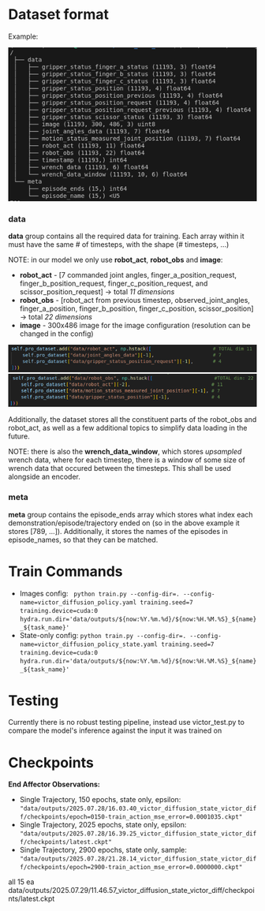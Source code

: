 # Dataset format
Example:

![alt text](image-4.png)

### data
**data** group contains all the required data for training. Each array within it must have the same # of timesteps, with the shape (# timesteps, ...)

NOTE: in our model we only use **robot_act**, **robot_obs** and **image**:
- **robot_act** - [7 commanded joint angles, finger_a_position_request, finger_b_position_request, finger_c_position_request, and scissor_position_request] -> total *11 dimensions*
- **robot_obs** - [robot_act from previous timestep, observed_joint_angles, finger_a_position, finger_b_position, finger_c_position, scissor_position] -> total *22 dimensions*
- **image** - 300x486 image for the image configuration (resolution can be changed in the config)

![alt text](image-2.png)
![alt text](image-3.png)

Additionally, the dataset stores all the constituent parts of the robot_obs and robot_act, as well as a few additional topics to simplify data loading in the future.

NOTE: there is also the **wrench_data_window**, which stores *upsampled* wrench data, where for each timestep, there is a window of some size of wrench data that occured between the timesteps. This shall be used alongside an encoder.

### meta
**meta** group contains the episode_ends array which stores what index each demonstration/episode/trajectory ended on (so in the above example it stores [789, ...]). Additionally, it stores the names of the episodes in episode_names, so that they can be matched.

# Train Commands
- Images config: ``` python train.py --config-dir=. --config-name=victor_diffusion_policy.yaml training.seed=7 training.device=cuda:0 hydra.run.dir='data/outputs/${now:%Y.%m.%d}/${now:%H.%M.%S}_${name}_${task_name}'```
- State-only config: ```python train.py --config-dir=. --config-name=victor_diffusion_policy_state.yaml training.seed=7 training.device=cuda:0 hydra.run.dir='data/outputs/${now:%Y.%m.%d}/${now:%H.%M.%S}_${name}_${task_name}'```

# Testing
Currently there is no robust testing pipeline, instead use victor_test.py to compare the model's inference against the input it was trained on

# Checkpoints

**End Affector Observations:**
- Single Trajectory, 150 epochs, state only, epsilon: ```"data/outputs/2025.07.28/16.03.40_victor_diffusion_state_victor_diff/checkpoints/epoch=0150-train_action_mse_error=0.0001035.ckpt"```
- Single Trajectory, 2025 epochs, state only, epsilon: ```"data/outputs/2025.07.28/16.39.25_victor_diffusion_state_victor_diff/checkpoints/latest.ckpt"```
- Single Trajectory, 2900 epochs, state only, sample: ```"data/outputs/2025.07.28/21.28.14_victor_diffusion_state_victor_diff/checkpoints/epoch=2900-train_action_mse_error=0.0000000.ckpt"```

all 15 ea
data/outputs/2025.07.29/11.46.57_victor_diffusion_state_victor_diff/checkpoints/latest.ckpt
